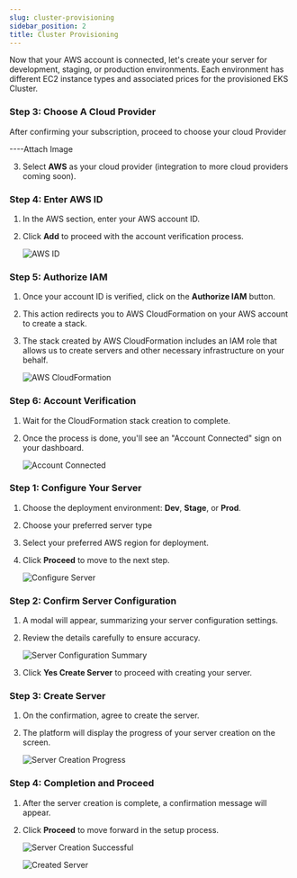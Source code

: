 ```yaml
---
slug: cluster-provisioning
sidebar_position: 2
title: Cluster Provisioning
---
```


Now that your AWS account is connected, let's create your server for development, staging, or production environments. Each environment has different EC2 instance types and associated prices for the provisioned EKS Cluster.

### Step 3: Choose A Cloud Provider

After confirming your subscription, proceed to choose your cloud Provider

   ----Attach Image

3. Select **AWS** as your cloud provider (integration to more cloud providers coming soon).

### Step 4: Enter AWS ID

1. In the AWS section, enter your AWS account ID.
2. Click **Add** to proceed with the account verification process.

   ![AWS ID](https://pub-30c11acc143348fcae20835653c5514d.r2.dev//20/29/connect_AWSID_3ad56c1473.png)

### Step 5: Authorize IAM

1. Once your account ID is verified, click on the **Authorize IAM** button.
2. This action redirects you to AWS CloudFormation on your AWS account to create a stack.
3. The stack created by AWS CloudFormation includes an IAM role that allows us to create servers and other necessary infrastructure on your behalf.

   ![AWS CloudFormation](https://pub-30c11acc143348fcae20835653c5514d.r2.dev//20/29/stack_Created_78b52004e0.png)

### Step 6: Account Verification

1. Wait for the CloudFormation stack creation to complete.
2. Once the process is done, you'll see an "Account Connected" sign on your dashboard.

   ![Account Connected](https://pub-30c11acc143348fcae20835653c5514d.r2.dev//20/29/aws_Connected_c23029cc2c.png)

### Step 1: Configure Your Server

1. Choose the deployment environment: **Dev**, **Stage**, or **Prod**.
2. Choose your preferred server type
3. Select your preferred AWS region for deployment.
4. Click **Proceed** to move to the next step.

   ![Configure Server](https://pub-30c11acc143348fcae20835653c5514d.r2.dev//20/26/create_Server_4395dd99a4.png)

### Step 2: Confirm Server Configuration

1. A modal will appear, summarizing your server configuration settings.
2. Review the details carefully to ensure accuracy.

   ![Server Configuration Summary](https://pub-30c11acc143348fcae20835653c5514d.r2.dev//20/26/confirm_Create_Server_0b25266fac.png)

3. Click **Yes Create Server** to proceed with creating your server.

### Step 3: Create Server

1. On the confirmation, agree to create the server.
2. The platform will display the progress of your server creation on the screen.

   ![Server Creation Progress](https://pub-30c11acc143348fcae20835653c5514d.r2.dev//20/26/creation_In_Progress_3fab10c0e8.png)

### Step 4: Completion and Proceed

1. After the server creation is complete, a confirmation message will appear.
2. Click **Proceed** to move forward in the setup process.

    ![Server Creation Successful](https://pub-30c11acc143348fcae20835653c5514d.r2.dev//20/26/server_Created_dd33edd741.png)

    ![Created Server](https://pub-30c11acc143348fcae20835653c5514d.r2.dev//20/26/server_Overview_e7518cfacb.png)